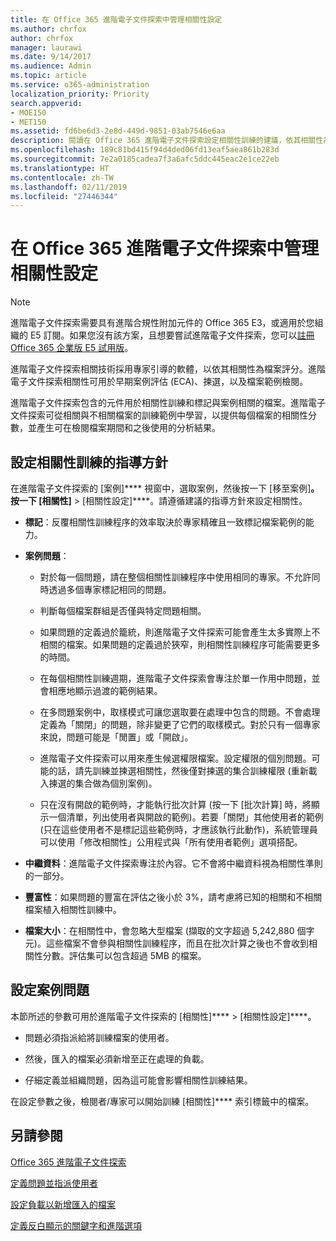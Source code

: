 ```yaml
---
title: 在 Office 365 進階電子文件探索中管理相關性設定
ms.author: chrfox
author: chrfox
manager: laurawi
ms.date: 9/14/2017
ms.audience: Admin
ms.topic: article
ms.service: o365-administration
localization_priority: Priority
search.appverid:
- MOE150
- MET150
ms.assetid: fd6be6d3-2e8d-449d-9851-03ab7546e6aa
description: 閱讀在 Office 365 進階電子文件探索設定相關性訓練的建議，依其相關性為檔案評分，並產生分析結果。
ms.openlocfilehash: 189c81bd415f94d4ded06fd13eaf5aea861b283d
ms.sourcegitcommit: 7e2a0185cadea7f3a6afc5ddc445eac2e1ce22eb
ms.translationtype: HT
ms.contentlocale: zh-TW
ms.lasthandoff: 02/11/2019
ms.locfileid: "27446344"
---
```

# <a name="manage-relevance-setup-in-office-365-advanced-ediscovery"></a>在 Office 365 進階電子文件探索中管理相關性設定

> [!NOTE]
> 進階電子文件探索需要具有進階合規性附加元件的 Office 365 E3，或適用於您組織的 E5 訂閱。如果您沒有該方案，且想要嘗試進階電子文件探索，您可以[註冊 Office 365 企業版 E5 試用版](https://go.microsoft.com/fwlink/p/?LinkID=698279)。 
  
 進階電子文件探索相關技術採用專家引導的軟體，以依其相關性為檔案評分。進階電子文件探索相關性可用於早期案例評估 (ECA)、揀選，以及檔案範例檢閱。 
  
 進階電子文件探索包含的元件用於相關性訓練和標記與案例相關的檔案。進階電子文件探索可從相關與不相關檔案的訓練範例中學習，以提供每個檔案的相關性分數，並產生可在檢閱檔案期間和之後使用的分析結果。 
  
## <a name="guidelines-for-setting-up-relevance-training"></a>設定相關性訓練的指導方針

 在進階電子文件探索的 [案例]**** 視窗中，選取案例，然後按一下 [移至案例]****。按一下 [相關性]**** \> [相關性設定]****。請遵循建議的指導方針來設定相關性。 
  
- **標記**：反覆相關性訓練程序的效率取決於專家精確且一致標記檔案範例的能力。
    
- **案例問題**： 
    
  - 對於每一個問題，請在整個相關性訓練程序中使用相同的專家。不允許同時透過多個專家標記相同的問題。
    
  - 判斷每個檔案群組是否僅與特定問題相關。 
    
  - 如果問題的定義過於籠統，則進階電子文件探索可能會產生太多實際上不相關的檔案。如果問題的定義過於狹窄，則相關性訓練程序可能需要更多的時間。 
    
  - 在每個相關性訓練週期，進階電子文件探索會專注於單一作用中問題，並會相應地顯示過渡的範例結果。
    
  - 在多問題案例中，取樣模式可讓您選取要在處理中包含的問題。不會處理定義為「關閉」的問題，除非變更了它們的取樣模式。對於只有一個專家來說，問題可能是「閒置」或「開啟」。
    
  -  進階電子文件探索可以用來產生候選權限檔案。設定權限的個別問題。可能的話，請先訓練並揀選相關性，然後僅對揀選的集合訓練權限 (重新載入揀選的集合做為個別案例)。 
    
  - 只在沒有開啟的範例時，才能執行批次計算 (按一下 [批次計算] 時，將顯示一個清單，列出使用者與開啟的範例)。若要「關閉」其他使用者的範例 (只在這些使用者不是標記這些範例時，才應該執行此動作)，系統管理員可以使用「修改相關性」公用程式與「所有使用者範例」選項搭配。
    
- **中繼資料**：進階電子文件探索專注於內容。它不會將中繼資料視為相關性準則的一部分。 
    
- **豐富性**：如果問題的豐富在評估之後小於 3%，請考慮將已知的相關和不相關檔案植入相關性訓練中。
    
- **檔案大小**：在相關性中，會忽略大型檔案 (擷取的文字超過 5,242,880 個字元)。這些檔案不會參與相關性訓練程序，而且在批次計算之後也不會收到相關性分數。評估集可以包含超過 5MB 的檔案。
    
## <a name="setting-up-case-issues"></a>設定案例問題

本節所述的參數可用於進階電子文件探索的 [相關性]**** \> [相關性設定]****。 
  
- 問題必須指派給將訓練檔案的使用者。
    
- 然後，匯入的檔案必須新增至正在處理的負載。
    
- 仔細定義並組織問題，因為這可能會影響相關性訓練結果。
    
在設定參數之後，檢閱者/專家可以開始訓練 [相關性]**** 索引標籤中的檔案。 
  
## <a name="see-also"></a>另請參閱

[Office 365 進階電子文件探索](office-365-advanced-ediscovery.md)
  
[定義問題並指派使用者](define-issues-and-assign-users.md)
  
[設定負載以新增匯入的檔案](set-up-loads-to-add-imported-files.md)
  
[定義反白顯示的關鍵字和進階選項](define-highlighted-keywords-and-advanced-options.md)


